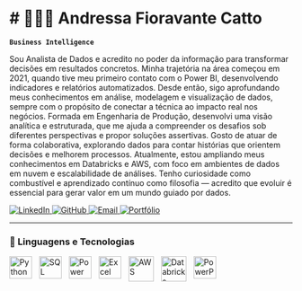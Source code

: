# # 👩🏻‍💻 Andressa Fioravante Catto

**`Business Intelligence`**

Sou Analista de Dados e acredito no poder da informação para transformar decisões em resultados concretos. Minha trajetória na área começou em 2021, quando tive meu primeiro contato com o Power BI, desenvolvendo indicadores e relatórios automatizados. Desde então, sigo aprofundando meus conhecimentos em análise, modelagem e visualização de dados, sempre com o propósito de conectar a técnica ao impacto real nos negócios.
Formada em Engenharia de Produção, desenvolvi uma visão analítica e estruturada, que me ajuda a compreender os desafios sob diferentes perspectivas e propor soluções assertivas. Gosto de atuar de forma colaborativa, explorando dados para contar histórias que orientem decisões e melhorem processos.
Atualmente, estou ampliando meus conhecimentos em Databricks e AWS, com foco em ambientes de dados em nuvem e escalabilidade de análises. Tenho curiosidade como combustível e aprendizado contínuo como filosofia — acredito que evoluir é essencial para gerar valor em um mundo guiado por dados.

<p align="left">
    <a href="https://www.linkedin.com/in/andressa-catto-48aab6189/">
        <img 
            alt="LinkedIn" 
            title="Conecte comigo no LinkedIn" 
            src="https://img.shields.io/badge/LinkedIn-0077B5?style=for-the-badge&logo=linkedin&logoColor=white"
        />
    </a>
    <a href="https://github.com/andressafcatto">
        <img 
            alt="GitHub" 
            title="Siga meu perfil no GitHub" 
            src="https://custom-icon-badges.demolab.com/github/followers/andressafcatto?color=236ad3&labelColor=1155ba&style=for-the-badge&logo=github&label=Seguidores&logoColor=white"
        />
    </a>
    <a href="mailto:andressafcatto@gmail.com">
        <img
            alt="Email"
            title="Entre em contato por e-mail"
            src="https://img.shields.io/badge/Email-D14836?style=for-the-badge&logo=gmail&logoColor=white"
        />
    </a>
    <a href="https://seuportfolio.com">
        <img
            alt="Portfólio"
            title="Veja meus projetos"
            src="https://img.shields.io/badge/Portfólio-6f42c1?style=for-the-badge&logo=about-dot-me&logoColor=white"
        />
    </a>
</p>

---

### 🤖 Linguagens e Tecnologias

<!-- Python -->
<img 
    align="left" 
    alt="Python" 
    title="Python"
    width="40px" 
    style="padding-right: 10px;" 
    src="https://cdn.jsdelivr.net/gh/devicons/devicon@latest/icons/python/python-original.svg" 
/>

<!-- SQL -->
<img 
    align="left" 
    alt="SQL" 
    title="SQL"
    width="40px" 
    style="padding-right: 10px;" 
    src="https://cdn.jsdelivr.net/gh/devicons/devicon@latest/icons/mysql/mysql-original.svg" 
/>

<!-- Power BI -->
<img 
    align="left" 
    alt="Power BI" 
    title="Power BI"
    width="40px" 
    style="padding-right: 10px;" 
    src="https://upload.wikimedia.org/wikipedia/commons/c/cf/New_Power_BI_Logo.svg" 
/>

<!-- Excel -->
<img 
    align="left" 
    alt="Excel" 
    title="Excel"
    width="40px" 
    style="padding-right: 10px;" 
    src="https://upload.wikimedia.org/wikipedia/commons/7/73/Microsoft_Excel_2013-2019_logo.svg" 
/>

<!-- AWS -->
<img 
    align="left" 
    alt="AWS"
    title="AWS"
    width="45px" 
    style="padding-right: 10px;" 
    src="https://cdn.jsdelivr.net/gh/devicons/devicon@latest/icons/amazonwebservices/amazonwebservices-original-wordmark.svg"
/>

<!-- Databricks -->
<img 
    align="left" 
    alt="Databricks"
    title="Databricks"
    width="45px" 
    style="padding-right: 10px;" 
    src="https://upload.wikimedia.org/wikipedia/commons/6/63/Databricks_Logo.png" 
/>

<!-- PowerPoint -->
<img 
    align="left" 
    alt="PowerPoint"
    title="PowerPoint"
    width="40px" 
    style="padding-right: 10px;" 
    src="https://upload.wikimedia.org/wikipedia/commons/0/0d/Microsoft_Office_PowerPoint_%282019–present%29.svg" 
/>

<br/>
<br/>

